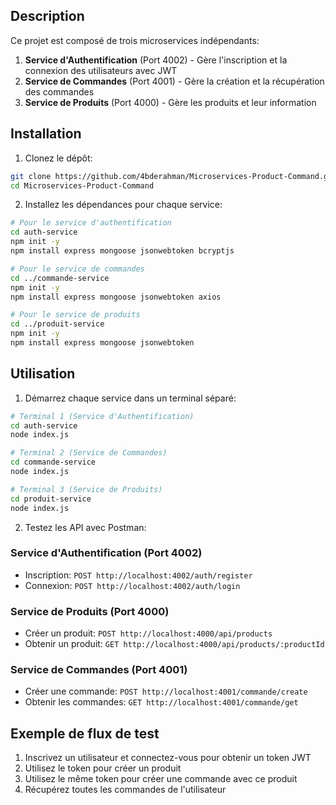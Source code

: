 ## Description

Ce projet est composé de trois microservices indépendants:

1. **Service d'Authentification** (Port 4002) - Gère l'inscription et la connexion des utilisateurs avec JWT
2. **Service de Commandes** (Port 4001) - Gère la création et la récupération des commandes
3. **Service de Produits** (Port 4000) - Gère les produits et leur information


## Installation

1. Clonez le dépôt:
```bash
git clone https://github.com/4bderahman/Microservices-Product-Command.git
cd Microservices-Product-Command
```

2. Installez les dépendances pour chaque service:
```bash
# Pour le service d'authentification
cd auth-service
npm init -y
npm install express mongoose jsonwebtoken bcryptjs

# Pour le service de commandes
cd ../commande-service
npm init -y
npm install express mongoose jsonwebtoken axios

# Pour le service de produits
cd ../produit-service
npm init -y
npm install express mongoose jsonwebtoken
```

## Utilisation

1. Démarrez chaque service dans un terminal séparé:

```bash
# Terminal 1 (Service d'Authentification)
cd auth-service
node index.js

# Terminal 2 (Service de Commandes)
cd commande-service
node index.js

# Terminal 3 (Service de Produits)
cd produit-service
node index.js
```


2. Testez les API avec Postman:

### Service d'Authentification (Port 4002)

- Inscription: `POST http://localhost:4002/auth/register`
- Connexion: `POST http://localhost:4002/auth/login`

### Service de Produits (Port 4000)

- Créer un produit: `POST http://localhost:4000/api/products`
- Obtenir un produit: `GET http://localhost:4000/api/products/:productId`

### Service de Commandes (Port 4001)

- Créer une commande: `POST http://localhost:4001/commande/create`
- Obtenir les commandes: `GET http://localhost:4001/commande/get`

## Exemple de flux de test

1. Inscrivez un utilisateur et connectez-vous pour obtenir un token JWT
2. Utilisez le token pour créer un produit
3. Utilisez le même token pour créer une commande avec ce produit
4. Récupérez toutes les commandes de l'utilisateur

 